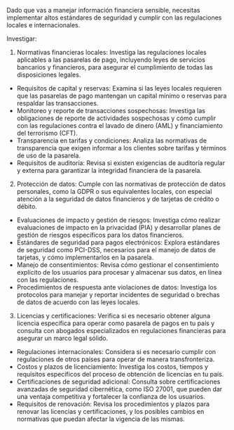 Dado que vas a manejar información financiera sensible, necesitas implementar altos estándares de seguridad y cumplir con las regulaciones locales e internacionales.

Investigar:
1. Normativas financieras locales: Investiga las regulaciones locales aplicables a las pasarelas de pago, incluyendo leyes de servicios bancarios y financieros, para asegurar el cumplimiento de todas las disposiciones legales.
- Requisitos de capital y reservas: Examina si las leyes locales requieren que las pasarelas de pago mantengan un capital mínimo o reservas para respaldar las transacciones.
- Monitoreo y reporte de transacciones sospechosas: Investiga las obligaciones de reporte de actividades sospechosas y cómo cumplir con las regulaciones contra el lavado de dinero (AML) y financiamiento del terrorismo (CFT).
- Transparencia en tarifas y condiciones: Analiza las normativas de transparencia que exigen informar a los clientes sobre tarifas y términos de uso de la pasarela.
- Requisitos de auditoría: Revisa si existen exigencias de auditoría regular y externa para garantizar la integridad financiera de la pasarela.

2. Protección de datos: Cumple con las normativas de protección de datos personales, como la GDPR o sus equivalentes locales, con especial atención a la seguridad de datos financieros y de tarjetas de crédito o débito.
- Evaluaciones de impacto y gestión de riesgos: Investiga cómo realizar evaluaciones de impacto en la privacidad (PIA) y desarrollar planes de gestión de riesgos específicos para los datos financieros.
- Estándares de seguridad para pagos electrónicos: Explora estándares de seguridad como PCI-DSS, necesarios para el manejo de datos de tarjetas, y cómo implementarlos en la pasarela.
- Manejo de consentimientos: Revisa cómo gestionar el consentimiento explícito de los usuarios para procesar y almacenar sus datos, en línea con las regulaciones.
- Procedimientos de respuesta ante violaciones de datos: Investiga los protocolos para manejar y reportar incidentes de seguridad o brechas de datos de acuerdo con las leyes locales.

3. Licencias y certificaciones: Verifica si es necesario obtener alguna licencia específica para operar como pasarela de pagos en tu país y consulta con abogados especializados en regulaciones financieras para asegurar un marco legal sólido.
- Regulaciones internacionales: Considera si es necesario cumplir con regulaciones de otros países para operar de manera transfronteriza.
- Costos y plazos de licenciamiento: Investiga los costos, tiempos y requisitos específicos del proceso de obtención de licencias en tu país.
- Certificaciones de seguridad adicional: Consulta sobre certificaciones avanzadas de seguridad cibernética, como ISO 27001, que pueden dar una ventaja competitiva y fortalecer la confianza de los usuarios.
- Requisitos de renovación: Revisa los procedimientos y plazos para renovar las licencias y certificaciones, y los posibles cambios en normativas que puedan afectar la vigencia de las mismas.